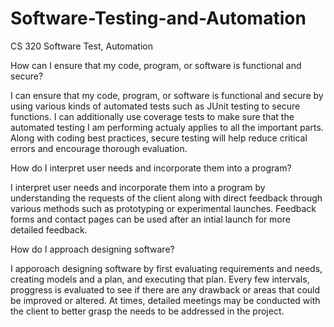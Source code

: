 # Software-Testing-and-Automation
CS 320 Software Test, Automation

How can I ensure that my code, program, or software is functional and secure?

I can ensure that my code, program, or software is functional and secure by using various kinds of automated tests such as JUnit testing to secure functions. I can additionally use coverage tests to make sure that the automated testing I am performing actualy applies to all the important parts. Along with coding best practices, secure testing will help reduce critical errors and encourage thorough evaluation.

How do I interpret user needs and incorporate them into a program?

I interpret user needs and incorporate them into a program by understanding the requests of the client along with direct feedback through various methods such as prototyping or experimental launches. Feedback forms and contact pages can be used after an intial launch for more detailed feedback.

How do I approach designing software?

I apporoach designing software by first evaluating requirements and needs, creating models and a plan, and executing that plan. Every few intervals, proggress is evaluated to see if there are any drawback or areas that could be improved or altered. At times, detailed meetings may be conducted with the client to better grasp the needs to be addressed in the project.
